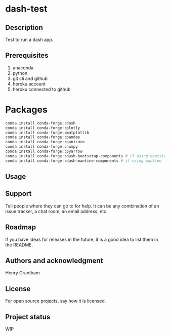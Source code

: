 # dash-test

## Description
Test to run a dash app.


## Prerequisites
1. anaconda
2. python
3. git cli and github
4. heroku account
5. heroku connected to github

# Packages
```bash
conda install conda-forge::dash
conda install conda-forge::plotly
conda install conda-forge::matplotlib
conda install conda-forge::pandas
conda install conda-forge::gunicorn
conda install conda-forge::numpy
conda install conda-forge::pyarrow
conda install conda-forge::dash-bootstrap-components # if using bootstrap
conda install conda-forge::dash-mantine-components # if using mantine

```


## Usage

## Support
Tell people where they can go to for help. It can be any combination of an issue tracker, a chat room, an email address, etc.

## Roadmap
If you have ideas for releases in the future, it is a good idea to list them in the README.

## Authors and acknowledgment
Henry Grantham

## License
For open source projects, say how it is licensed.

## Project status
WIP